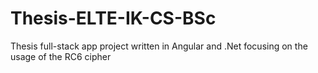 # Thesis-ELTE-IK-CS-BSc
Thesis full-stack app project written in Angular and .Net focusing on the usage of the RC6 cipher
